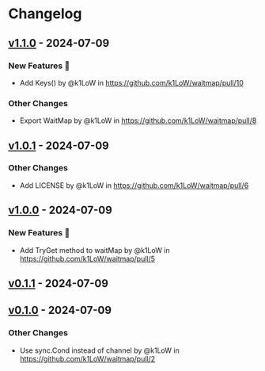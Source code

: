 # Changelog

## [v1.1.0](https://github.com/k1LoW/waitmap/compare/v1.0.1...v1.1.0) - 2024-07-09
### New Features 🎉
- Add Keys() by @k1LoW in https://github.com/k1LoW/waitmap/pull/10
### Other Changes
- Export WaitMap by @k1LoW in https://github.com/k1LoW/waitmap/pull/8

## [v1.0.1](https://github.com/k1LoW/waitmap/compare/v1.0.0...v1.0.1) - 2024-07-09
### Other Changes
- Add LICENSE by @k1LoW in https://github.com/k1LoW/waitmap/pull/6

## [v1.0.0](https://github.com/k1LoW/waitmap/compare/v0.1.1...v1.0.0) - 2024-07-09
### New Features 🎉
- Add TryGet method to waitMap by @k1LoW in https://github.com/k1LoW/waitmap/pull/5

## [v0.1.1](https://github.com/k1LoW/waitmap/compare/v0.1.0...v0.1.1) - 2024-07-09

## [v0.1.0](https://github.com/k1LoW/waitmap/commits/v0.1.0) - 2024-07-09
### Other Changes
- Use sync.Cond instead of channel by @k1LoW in https://github.com/k1LoW/waitmap/pull/2
